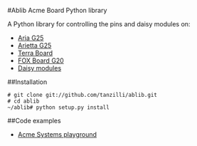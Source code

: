 #Ablib Acme Board Python library

A Python library for controlling the pins and daisy modules on:

* [Aria G25](http://www.acmesystems.it/aria)
* [Arietta G25](http://www.acmesystems.it/arietta)
* [Terra Board](http://www.acmesystems.it/terra) 
* [FOX Board G20](http://www.acmesystems.it/FOXG20) 
* [Daisy modules](http://www.acmesystems.it/index_daisy)

##Installation

```
# git clone git://github.com/tanzilli/ablib.git
# cd ablib
~/ablib# python setup.py install
```

##Code examples

* [Acme Systems playground](http://www.acmesystems.it/playground) 


